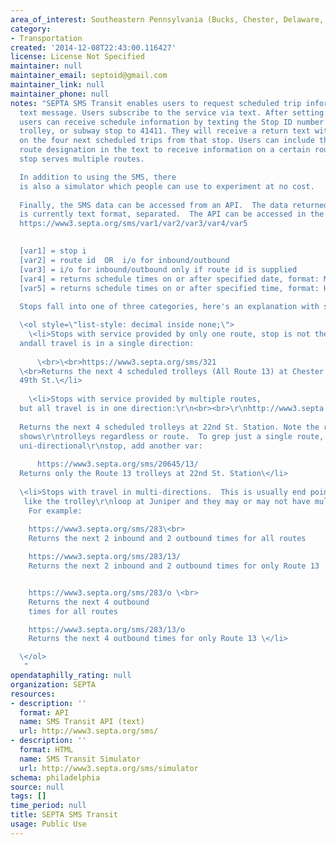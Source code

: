 ```yaml
---
area_of_interest: Southeastern Pennsylvania (Bucks, Chester, Delaware, Montgomery, Philadelphia counties)
category:
- Transportation
created: '2014-12-08T22:43:00.116427'
license: License Not Specified
maintainer: null
maintainer_email: septoid@gmail.com
maintainer_link: null
maintainer_phone: null
notes: "SEPTA SMS Transit enables users to request scheduled trip information via 
  text message. Users subscribe to the service via text. After setting up an account, 
  users can receive schedule information by texting the Stop ID number for a bus, 
  trolley, or subway stop to 41411. They will receive a return text with information 
  on the four next scheduled trips from that stop. Users can include the specific 
  route designation in the text to receive information on a certain route if the 
  stop serves multiple routes.

  In addition to using the SMS, there 
  is also a simulator which people can use to experiment at no cost. 
  
  Finally, the SMS data can be accessed from an API.  The data returned by the API
  is currently text format, separated.  The API can be accessed in the format:
  https://www3.septa.org/sms/var1/var2/var3/var4/var5 
  

  [var1] = stop i
  [var2] = route id  OR  i/o for inbound/outbound
  [var3] = i/o for inbound/outbound only if route id is supplied
  [var4] = returns schedule times on or after specified date, format: MM/DD/YYYY. Defaults to current day.
  [var5] = returns schedule times on or after specified time, format: HH:mm:ss. Defaults to current time
  
  Stops fall into one of three categories, here's an explanation with some sample links:

  \<ol style=\"list-style: decimal inside none;\">
    \<li>Stops with service provided by only one route, stop is not the first or last stop
  andall travel is in a single direction:
      
      \<br>\<br>https://www3.septa.org/sms/321
  \<br>Returns the next 4 scheduled trolleys (All Route 13) at Chester Ave &
  49th St.\</li>
    
    \<li>Stops with service provided by multiple routes, 
  but all travel is in one direction:\r\n<br><br>\r\nhttp://www3.septa.org/sms/20645/
  
  Returns the next 4 scheduled trolleys at 22nd St. Station. Note the results 
  shows\r\ntrolleys regardless or route.  To grep just a single route, for a multi-route, 
  uni-directional\r\nstop, add another var: 
      
      https://www3.septa.org/sms/20645/13/
  Returns only the Route 13 trolleys at 22nd St. Station\</li>
  
  \<li>Stops with travel in multi-directions.  This is usually end points,
   like the trolley\r\nloop at Juniper and they may or may not have multiple routes.
    For example:
    
    https://www3.septa.org/sms/283\<br>
    Returns the next 2 inbound and 2 outbound times for all routes

    https://www3.septa.org/sms/283/13/
    Returns the next 2 inbound and 2 outbound times for only Route 13


    https://www3.septa.org/sms/283/o \<br>
    Returns the next 4 outbound
    times for all routes

    https://www3.septa.org/sms/283/13/o 
    Returns the next 4 outbound times for only Route 13 \</li>

  \</ol>
   "
opendataphilly_rating: null
organization: SEPTA
resources:
- description: ''
  format: API
  name: SMS Transit API (text)
  url: http://www3.septa.org/sms/
- description: ''
  format: HTML
  name: SMS Transit Simulator
  url: http://www3.septa.org/sms/simulator
schema: philadelphia
source: null
tags: []
time_period: null
title: SEPTA SMS Transit
usage: Public Use
---
```


